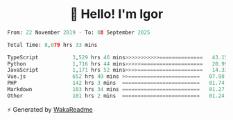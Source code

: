 <h1 align="center">👋 Hello! I'm Igor</h1>

<!--START_SECTION:waka-->

```python
From: 22 November 2019 - To: 08 September 2025

Total Time: 8,079 hrs 33 mins

TypeScript           3,529 hrs 46 mins>>>>>>>>>>>==============   43.15 %
Python               1,716 hrs 44 mins>>>>>====================   20.99 %
JavaScript           1,171 hrs 52 mins>>>>=====================   14.33 %
Vue.js               652 hrs 49 mins >>=======================   07.98 %
PHP                  142 hrs 3 mins  =========================   01.74 %
Markdown             103 hrs 34 mins =========================   01.27 %
Other                101 hrs 2 mins  =========================   01.24 %
```

<!--END_SECTION:waka-->

⚡ Generated by [WakaReadme](https://github.com/athul/waka-readme)
